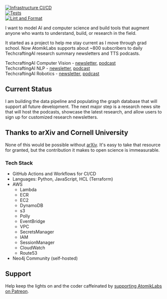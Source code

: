 [![Infrastructure CI/CD](https://github.com/AtomikLabs/atomiklabs/actions/workflows/infra.yaml/badge.svg)](https://github.com/AtomikLabs/atomiklabs/actions/workflows/infra.yaml)  
[![Tests](https://github.com/AtomikLabs/atomiklabs/actions/workflows/tests.yaml/badge.svg)](https://github.com/AtomikLabs/atomiklabs/actions/workflows/tests.yaml)  
[![Lint and Format](https://github.com/AtomikLabs/atomiklabs/actions/workflows/lint_and_format.yaml/badge.svg)](https://github.com/AtomikLabs/atomiklabs/actions/workflows/lint_and_format.yaml)

I want to model AI and computer science and build tools that augment anyone who wants to understand, build, or research in the field.

It started as a project to help me stay current as I move through grad school. Now AtomikLabs supports about ~800 subscribers to daily TechcraftingAI research summary newsletters and TTS podcasts.

TechcraftingAI Computer Vision - [newsletter](https://www.linkedin.com/build-relation/newsletter-follow?entityUrn=7171170030766710784), [podcast](https://podcasters.spotify.com/pod/show/brad-edwards24)  
TechcraftingAI NLP - [newsletter](https://www.linkedin.com/build-relation/newsletter-follow?entityUrn=7114658433022259200), [podcast](https://podcasters.spotify.com/pod/show/brad-edwards7)  
TechcraftingAI Robotics - [newsletter](https://www.linkedin.com/build-relation/newsletter-follow?entityUrn=7122964022873784320), [podcast](https://podcasters.spotify.com/pod/show/brad-edwards1)

## Current Status

I am building the data pipeline and populating the graph database that will support all future development. The next major step is a research news site that will host the podcasts, showcase the latest research, and allow users to sign up for customized research newsletters.

## Thanks to arXiv and Cornell University

None of this would be possible without [arXiv](https://arxiv.org/). It's easy to take that resource for granted, but the contribution it makes to open science is immeasurable.

### Tech Stack

- GitHub Actions and Workflows for CI/CD
- Languages: Python, JavaScript, HCL (Terraform)
- AWS
  - Lambda
  - ECR
  - EC2
  - DynamoDB
  - s3
  - Polly
  - EventBridge
  - VPC
  - SecretsManager
  - IAM
  - SessionManager
  - CloudWatch
  - Route53
- Neo4j Community (self-hosted)

## Support

Help keep the lights on and the coder caffeinated by [supporting AtomikLabs on Patreon](patreon.com/AtomikLabs).
